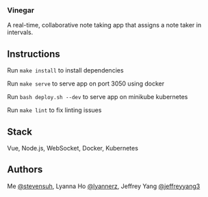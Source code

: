 ### Vinegar
A real-time, collaborative note taking app that assigns a note taker in intervals.

## Instructions
Run `make install` to install dependencies

Run `make serve` to serve app on port 3050 using docker

Run `bash deploy.sh --dev` to serve app on minikube kubernetes

Run `make lint` to fix linting issues

## Stack
Vue, Node.js, WebSocket, Docker, Kubernetes

## Authors
Me [@stevensuh](https://stevensuh.me), Lyanna Ho [@lyannerz](https://lyannerz.github.io), Jeffrey Yang [@jeffreyyang3](https://jeffreyyang3.github.io)
